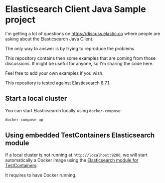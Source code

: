 <!-- This is generated. Edit it from src/main/documentation -->

# Elasticsearch Client Java Sample project

I'm getting a lot of questions on https://discuss.elastic.co where
people are asking about the Elasticsearch Java Client.

The only way to answer is by trying to reproduce the problems.

This repository contains then some examples that are coming from those
discussions. It might be useful for anyone, so I'm sharing the code here.

Feel free to add your own examples if you wish.

This repository is tested against Elasticsearch 8.7.1.

## Start a local cluster

You can start Elasticsearch locally using `docker-compose`:

```sh
docker-compose up
```

## Using embedded TestContainers Elasticsearch module

If a local cluster is not running at `http://localhost:9200`, we will start automatically a Docker image using
the [Elasticsearch module for TestContainers](https://www.testcontainers.org/modules/elasticsearch/).

It requires to have Docker running.

